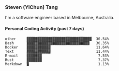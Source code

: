### Steven (YiChun) Tang

I'm a software engineer based in Melbourne, Australia.

#### Personal Coding Activity (past 7 days)
```
other     ▓▓▓▓▓▓▓▓▓▓▓▓▓▓▓▓▓▓▓▓▓▓▓▓▓▓▓▓▓▓  30.54%
Bash      ▓▓▓▓▓▓▓▓▓▓▓▓▓▓▓▓▓▓▓▓▓▓▓▓▓▓▓▓▓   30.35%
Docker    ▓▓▓▓▓▓▓▓▓▓▓                     11.64%
Text      ▓▓▓▓▓▓▓▓▓▓▓                     11.44%
E-mail    ▓▓▓▓▓▓▓                          7.53%
Rust      ▓▓▓▓▓▓▓                          7.37%
Markdown  ▓                                1.13%
```
